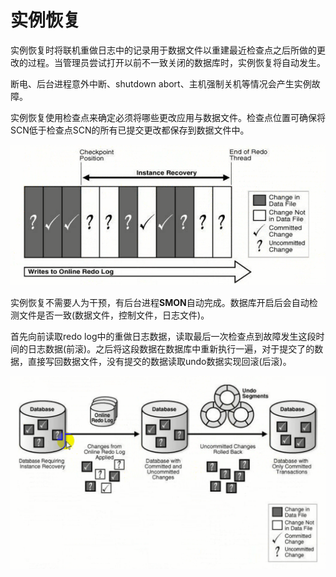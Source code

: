 # 实例恢复
实例恢复时将联机重做日志中的记录用于数据文件以重建最近检查点之后所做的更改的过程。当管理员尝试打开以前不一致关闭的数据库时，实例恢复将自动发生。

断电、后台进程意外中断、shutdown abort、主机强制关机等情况会产生实例故障。

实例恢复使用检查点来确定必须将哪些更改应用与数据文件。检查点位置可确保将SCN低于检查点SCN的所有已提交更改都保存到数据文件中。

![](./assets/2022-12-01-15-22-29.png)

实例恢复不需要人为干预，有后台进程**SMON**自动完成。数据库开启后会自动检测文件是否一致(数据文件，控制文件，日志文件)。

首先向前读取redo log中的重做日志数据，读取最后一次检查点到故障发生这段时间的日志数据(前滚)。之后将这段数据在数据库中重新执行一遍，对于提交了的数据，直接写回数据文件，没有提交的数据读取undo数据实现回滚(后滚)。

![](./assets/2022-12-01-15-28-23.png)


